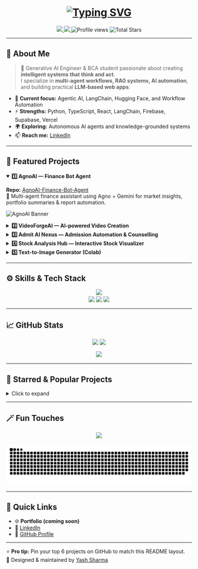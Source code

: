 <!-- Animated Header -->
<h1 align="center">
  <a href="https://github.com/yashsham">
    <img src="https://readme-typing-svg.herokuapp.com?font=Fira+Code&pause=1200&color=36BCF7&center=true&vCenter=true&width=500&lines=Hi%2C+I'm+Yash+Sharma+👋;Generative+AI+Engineer+%7C+Agent+Developer;Building+RAG+Systems+%26+LLM+Workflows" alt="Typing SVG" />
  </a>
</h1>

<p align="center">
  <a href="https://www.linkedin.com/in/yash-sharmaai/">
    <img src="https://img.shields.io/badge/LinkedIn-Yash%20Sharma-blue?style=for-the-badge&logo=linkedin" />
  </a>
  <a href="https://github.com/yashsham">
    <img src="https://img.shields.io/badge/GitHub-@yashsham-181717?style=for-the-badge&logo=github" />
  </a>
  <img src="https://komarev.com/ghpvc/?username=yashsham&style=for-the-badge&color=brightgreen" alt="Profile views" />
  <img src="https://img.shields.io/github/stars/yashsham?style=for-the-badge&color=yellow" alt="Total Stars" />
</p>

---

## 🚀 About Me
> 🧠 Generative AI Engineer & BCA student passionate about creating **intelligent systems that think and act**.  
> I specialize in **multi-agent workflows, RAG systems, AI automation**, and building practical **LLM-based web apps**.

- 🔭 **Current focus:** Agentic AI, LangChain, Hugging Face, and Workflow Automation  
- ⚡ **Strengths:** Python, TypeScript, React, LangChain, Firebase, Supabase, Vercel  
- 🌍 **Exploring:** Autonomous AI agents and knowledge-grounded systems  
- 📫 **Reach me:** [LinkedIn](https://www.linkedin.com/in/yash-sharmaai/)  

---

## 🌟 Featured Projects

<details open>
<summary><b>1️⃣ AgnoAI — Finance Bot Agent</b></summary>

**Repo:** [AgnoAI-Finance-Bot-Agent](https://github.com/yashsham/AgnoAI-Finance-Bot-Agent)  
🧩 Multi-agent finance assistant using Agno + Gemini for market insights, portfolio summaries & report automation.

![AgnoAI Banner](https://github.com/yashsham/AgnoAI-Finance-Bot-Agent/assets/banner.gif)

</details>

<details>
<summary><b>2️⃣ VideoForgeAI — AI-powered Video Creation</b></summary>

**Repo:** [VideoForgeAI](https://github.com/yashsham/VideoForgeAI)  
🎬 AI-assisted web app for video generation & editing (TypeScript + Vite + Tailwind).  
**Live demo:** [video-forge-ai.vercel.app](https://video-forge-ai.vercel.app/)

![VideoForgeAI](https://github.com/yashsham/VideoForgeAI/assets/demo.gif)

</details>

<details>
<summary><b>3️⃣ Admit AI Nexus — Admission Automation & Counselling</b></summary>

**Repo:** [admit-ai-nexus](https://github.com/yashsham/admit-ai-nexus)  
🎓 Multi-agent admission assistant built with React, shadcn/ui, Supabase.  
**Live:** [admit-ai-nexus.lovable.app](https://admit-ai-nexus.lovable.app/)

</details>

<details>
<summary><b>4️⃣ Stock Analysis Hub — Interactive Stock Visualizer</b></summary>

**Repo:** [stock-analysis-hub](https://github.com/yashsham/stock-analysis-hub)  
📊 Real-time dashboard for visualizing stocks, trends, and technical indicators.  
**Demo:** [stock-analysis-hub-yash.vercel.app](https://stock-analysis-hub-yash.vercel.app/)

</details>

<details>
<summary><b>5️⃣ Text-to-Image Generator (Colab)</b></summary>

**Repo:** [text-to-image-generator](https://github.com/yashsham/text-to-image-generator)  
🧠 LangChain + Hugging Face pipeline for text-to-image generation notebooks.  
**Colab:** [Open Notebook](https://github.com/yashsham/text-to-image-generator/blob/main/Text_image.ipynb)

</details>

---

## ⚙️ Skills & Tech Stack

<p align="center">
  <img src="https://skillicons.dev/icons?i=python,typescript,javascript,react,nextjs,tailwind,firebase,supabase,git,github,vscode" />
  <br/>
  <img src="https://img.shields.io/badge/LangChain-000000?style=for-the-badge" />
  <img src="https://img.shields.io/badge/HuggingFace-FF6E00?style=for-the-badge&logo=huggingface" />
  <img src="https://img.shields.io/badge/Vercel-000000?style=for-the-badge&logo=vercel" />
</p>

---

## 📈 GitHub Stats

<p align="center">
  <img width="48%" src="https://github-readme-stats.vercel.app/api?username=yashsham&show_icons=true&theme=radical" />
  <img width="48%" src="https://github-readme-streak-stats.herokuapp.com/?user=yashsham&theme=radical" />
</p>

<p align="center">
  <img width="48%" src="https://github-readme-stats.vercel.app/api/top-langs/?username=yashsham&layout=compact&theme=radical" />
</p>

---

## 🧩 Starred & Popular Projects

<details>
<summary>Click to expand</summary>

Check out my most-starred and trending repositories here:  
➡️ [github.com/yashsham?tab=stars](https://github.com/yashsham?tab=stars)

</details>

---

## 🪄 Fun Touches

<p align="center">
  <img src="https://github-profile-trophy.vercel.app/?username=yashsham&theme=radical&no-bg=true&no-frame=true&margin-w=15" />
</p>

<p align="center">
  <img src="https://github.com/Platane/snk/raw/output/github-contribution-grid-snake.svg" alt="snake animation" />
</p>

---

## 🔗 Quick Links
- 🌐 **Portfolio (coming soon)**  
- 💼 [LinkedIn](https://www.linkedin.com/in/yash-sharmaai/)  
- 🧠 [GitHub Profile](https://github.com/yashsham)

---

⭐ **Pro tip:** Pin your top 6 projects on GitHub to match this README layout.  
🎨 Designed & maintained by [Yash Sharma](https://github.com/yashsham)




